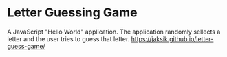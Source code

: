 # Letter Guessing Game
A JavaScript "Hello World" application. The application randomly sellects a letter and the user tries to guess that letter.
https://jaksik.github.io/letter-guess-game/
